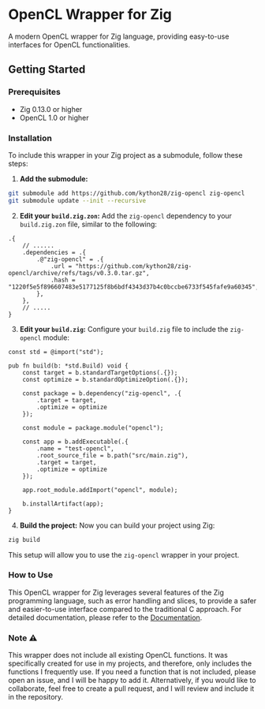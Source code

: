 # OpenCL Wrapper for Zig
A modern OpenCL wrapper for Zig language, providing easy-to-use interfaces for OpenCL functionalities.

## Getting Started
### Prerequisites
-   Zig 0.13.0 or higher
-   OpenCL 1.0 or higher

### Installation
To include this wrapper in your Zig project as a submodule, follow these steps:
1.  **Add the submodule:**
```bash
git submodule add https://github.com/kython28/zig-opencl zig-opencl
git submodule update --init --recursive
```
2. **Edit your `build.zig.zon`:**
Add the `zig-opencl` dependency to your `build.zig.zon` file, similar to the following:
```zig
.{
    // ......
    .dependencies = .{
        .@"zig-opencl" = .{
            .url = "https://github.com/kython28/zig-opencl/archive/refs/tags/v0.3.0.tar.gz",
            .hash = "1220f5e5f896607483e5177125f8b6bdf4343d37b4c0bccbe6733f545fafe9a60345",
        },
    },
    // .....
}
```
3. **Edit your `build.zig`:**
Configure your `build.zig` file to include the `zig-opencl` module:
```zig
const std = @import("std");

pub fn build(b: *std.Build) void {
    const target = b.standardTargetOptions(.{});
    const optimize = b.standardOptimizeOption(.{});

    const package = b.dependency("zig-opencl", .{
        .target = target,
        .optimize = optimize
    });

    const module = package.module("opencl");

    const app = b.addExecutable(.{
        .name = "test-opencl",
        .root_source_file = b.path("src/main.zig"),
        .target = target,
        .optimize = optimize
    });

    app.root_module.addImport("opencl", module);

    b.installArtifact(app);
}
```
4. **Build the project:**
Now you can build your project using Zig:
```bash
zig build
```
This setup will allow you to use the `zig-opencl` wrapper in your project.

### How to Use
This OpenCL wrapper for Zig leverages several features of the Zig programming language, such as error handling and slices, to provide a safer and easier-to-use interface compared to the traditional C approach. For detailed documentation, please refer to the [Documentation](docs/introduction.md).

### Note ⚠️
This wrapper does not include all existing OpenCL functions. It was specifically created for use in my projects, and therefore, only includes the functions I frequently use. If you need a function that is not included, please open an issue, and I will be happy to add it. Alternatively, if you would like to collaborate, feel free to create a pull request, and I will review and include it in the repository.

